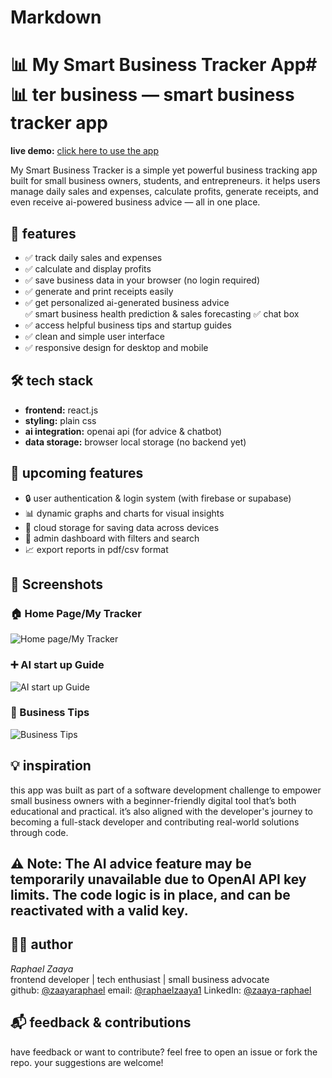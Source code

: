 # Markdown #


# 📊 My Smart Business Tracker App# 📊 ter business — smart business tracker app

**live demo:** [click here to use the app](https://smartbusinesstrack.netlify.app/)

My Smart Business Tracker is a simple yet powerful business tracking app built for small business owners, students, and entrepreneurs. it helps users manage daily sales and expenses, calculate profits, generate receipts, and even receive ai-powered business advice — all in one place.



## 🚀 features

- ✅ track daily sales and expenses  
- ✅ calculate and display profits  
- ✅ save business data in your browser (no login required)  
- ✅ generate and print receipts easily  
- ✅ get personalized ai-generated business advice  
✅ smart business health prediction & sales forecasting
✅ chat box  
- ✅ access helpful business tips and startup guides  
- ✅ clean and simple user interface  
- ✅ responsive design for desktop and mobile  


## 🛠️ tech stack

- **frontend:** react.js  
- **styling:** plain css  
- **ai integration:** openai api (for advice & chatbot)  
- **data storage:** browser local storage (no backend yet)


## 🌱 upcoming features

- 🔒 user authentication & login system (with firebase or supabase)  
- 📊 dynamic graphs and charts for visual insights  
- 💾 cloud storage for saving data across devices  
- 🧰 admin dashboard with filters and search  
- 📈 export reports in pdf/csv format


## 📸 Screenshots

### 🏠 Home Page/My Tracker
![Home page/My Tracker](public/mytracker.jpg)

### ➕ AI start up Guide
![AI start up Guide](public/startupai.jpg)

### 🤖 Business Tips
![Business Tips](public/biztip.jpg)

## 💡 inspiration

this app was built as part of a software development challenge to empower small business owners with a beginner-friendly digital tool that’s both educational and practical. it’s also aligned with the developer's journey to becoming a full-stack developer and contributing real-world solutions through code.

## ⚠️ Note: The AI advice feature may be temporarily unavailable due to OpenAI API key limits. The code logic is in place, and can be reactivated with a valid key.

## 🙋‍♂️ author

*Raphael Zaaya*  
frontend developer | tech enthusiast | small business advocate  
github: [@zaayaraphael](https://github.com/zaayaraphael)
email: [@raphaelzaaya1](raphaelzaaya1@gmail.com)
LinkedIn: [@zaaya-raphael](https://linkedln.com/in/zaaya-raphael)


## 📬 feedback & contributions

have feedback or want to contribute? feel free to open an issue or fork the repo. your suggestions are welcome!
